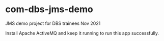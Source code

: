 # com-dbs-jms-demo
 JMS demo project for DBS trainees Nov 2021

Install Apache ActiveMQ and keep it running to run this app successfully. 
